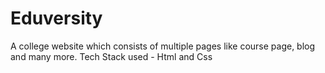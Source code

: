 # Eduversity
A college website which consists of multiple pages like course page, blog and many more. Tech Stack used - Html and Css
